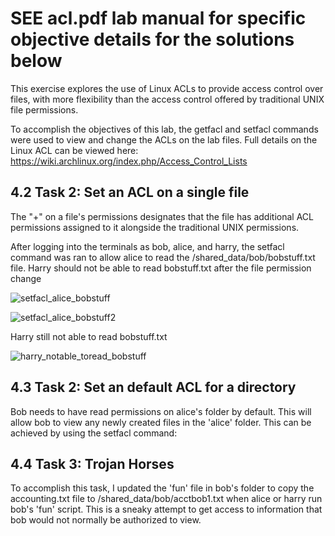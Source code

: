 # SEE acl.pdf lab manual for specific objective details for the solutions below

This exercise explores the use of Linux ACLs to provide access control over files, with more flexibility
than the access control offered by traditional UNIX file permissions.

To accomplish the objectives of this lab, the getfacl and setfacl commands were used to view and change the ACLs on the lab files.
Full details on the Linux ACL can be viewed here: https://wiki.archlinux.org/index.php/Access_Control_Lists

## 4.2 Task 2: Set an ACL on a single file

The "+" on a file's permissions designates that the file has additional ACL permissions assigned to it alongside the traditional UNIX permissions. 

After logging into the terminals as bob, alice, and harry, the setfacl command was ran to allow alice to read the /shared_data/bob/bobstuff.txt file. Harry should not be able to read bobstuff.txt after the file permission change

![setfacl_alice_bobstuff](https://github.com/user-attachments/assets/e727e0de-398d-4f63-8df1-23ea504c4afa)

![setfacl_alice_bobstuff2](https://github.com/user-attachments/assets/c8e0a8b0-96b0-4253-a123-69598bc294b6)

Harry still not able to read bobstuff.txt

![harry_notable_toread_bobstuff](https://github.com/user-attachments/assets/1e52a0c5-e06c-46d4-9930-40d31d3c9742)


## 4.3 Task 2: Set an default ACL for a directory

Bob needs to have read permissions on alice's folder by default. This will allow bob to view any newly created files in the 'alice' folder. This can be achieved by using the setfacl command:



## 4.4 Task 3: Trojan Horses

To accomplish this task, I updated the 'fun' file in bob's folder to copy the accounting.txt file to /shared_data/bob/acctbob1.txt when alice or harry run bob's 'fun' script. 
This is a sneaky attempt to get access to information that bob would not normally be authorized to view. 
